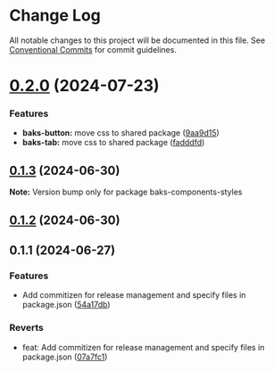 # Change Log

All notable changes to this project will be documented in this file.
See [Conventional Commits](https://conventionalcommits.org) for commit guidelines.

# [0.2.0](https://github.com/Tjaitil/baks-components/compare/baks-components-styles@0.1.3...baks-components-styles@0.2.0) (2024-07-23)


### Features

* **baks-button:** move css to shared package ([9aa9d15](https://github.com/Tjaitil/baks-components/commit/9aa9d15f8a7c11789d10c30bf285c49966b72225))
* **baks-tab:** move css to shared package ([fadddfd](https://github.com/Tjaitil/baks-components/commit/fadddfd76083a2158716ac84e76a155163766242))





## [0.1.3](https://github.com/Tjaitil/baks-components/compare/baks-components-styles@0.1.2...baks-components-styles@0.1.3) (2024-06-30)

**Note:** Version bump only for package baks-components-styles





## [0.1.2](https://github.com/Tjaitil/baks-components/compare/baks-components-styles@0.1.2...baks-components-styles@0.1.2) (2024-06-30)



## 0.1.1 (2024-06-27)


### Features

* Add commitizen for release management and specify files in package.json ([54a17db](https://github.com/Tjaitil/baks-components/commit/54a17dba55634256e0cea645d6de5f12d282c4be))


### Reverts

* feat: Add commitizen for release management and specify files in package.json ([07a7fc1](https://github.com/Tjaitil/baks-components/commit/07a7fc1e78a84857222bdd06cd3c6ae44d415654))
